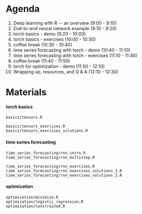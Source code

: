 # Agenda

1.  Deep learning with R -- an overview (9:00 - 9:10)
2.  End-to-end neural network example (9:10 - 9:20)
3.  torch basics - demo (9:20 - 10:00)
4.  torch basics - exercises (10:00 - 10:30)
5.  coffee break (10:30 - 10:40)
6.  time series forecasting with torch - demo (10:40 - 11:10)
7.  time series forecasting with torch - exercises (11:10 - 11:40)
8.  coffee break (11:40 - 11:50)
9.  torch for optimization - demo (11:50 - 12:10)
10. Wrapping up, resources, and Q & A (12:10 - 12:30)

# Materials

#### torch basics

    basics/tensors.R

    basics/tensors_exercises.R
    basics/tensors_exercises_solutions.R

#### time series forecasting

    time_series_forecasting/rnn_intro.R
    time_series_forecasting/rnn_multistep.R

    time_series_forecasting/rnn_exercises.R
    time_series_forecasting/rnn_exercises_solutions_1.R
    time_series_forecasting/rnn_exercises_solutions_2.R

#### optimization

    optimization/minimize.R
    optimization/logistic_regression.R
    optimization/constrained.R
